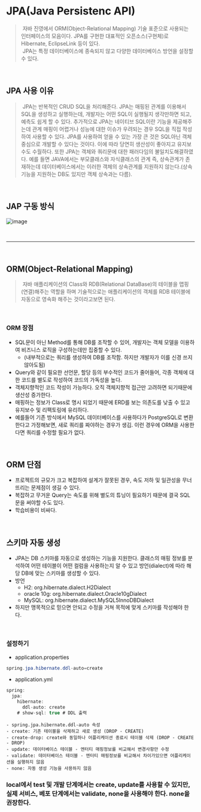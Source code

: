 # JPA(Java Persistenc API)
> &nbsp;자바 진영에서 ORM(Object-Relational Mapping) 기술 표준으로 사용되는 인터페이스의 모음이다.
> JPA를 구현한 대표적인 오픈소스(구현체)로 Hibernate, EclipseLink 등이 있다.<br>
> &nbsp;JPA는 특정 데이터베이스에 종속되지 않고 다양한 데이터베이스 방언을 설정할 수 있다.

<br>

## JPA 사용 이유
> &nbsp;JPA는 반복적인 CRUD SQL을 처리해준다. JPA는 매핑된 관계를 이용해서 SQL을 생성하고 실행하는데, 개발자는 어떤 SQL이 실행될지 생각만하면 되고, 예측도 쉽게 할 수 있다. 
> 추가적으로 JPA는 네이티브 SQL이란 기능을 제공해주는데 관계 매핑이 어렵거나 성능에 대한 이슈가 우려되는 경우 SQL을 직접 작성하여 사용할 수 있다.
> JPA를 사용하여 얻을 수 있는 가장 큰 것은 SQL아닌 객체 중심으로 개발할 수 있다는 것이다. 이에 따라 당연히 생산성이 좋아지고 유지보수도 수월하다. 
> 또한 JPA는 객체와 쿼리문에 대한 패러다임의 불일치도해결하였다. 예를 들면 JAVA에서는 부모클래스와 자식클래스의 관계 
> 즉, 상속관계가 존재하는데 데이터베이스에서는 이러한 객체의 상속관계를 지원하지 않는다.(상속 기능을 지원하는 DB도 있지만 객체 상속과는 다름). 

<br>

## JAP 구동 방식

![image](https://user-images.githubusercontent.com/74396651/197495190-79560de4-50f3-41ca-844c-e726468840b4.png)


<br>
<hr>
<br>

## ORM(Object-Relational Mapping)
> &nbsp;자바 애플리케이션의 Class와 RDB(Relational DataBase)의 테이블을 맵핑(연결)해주는 역할을 하며 기술적으로는 
> 애플리케이션의 객체를 RDB 테이블에 자동으로 영속화 해주는 것이라고보면 된다.<br>

<br>

### ORM 장점
- SQL문이 아닌 Method를 통해 DB를 조작할 수 있어, 개발자는 객체 모델을 이용하여 비즈니스 로직을 구성하는데만 집중할 수 있다.
   - (내부적으로는 쿼리를 생성하여 DB를 조작함. 하지만 개발자가 이를 신경 쓰지 않아도됨)
- Query와 같이 필요한 선언문, 할당 등의 부수적인 코드가 줄어들어, 각종 객체에 대한 코드를 별도로 작성하여 코드의 가독성을 높다.
- 객체지향적인 코드 작성이 가능하다. 오직 객체지향적 접근만 고려하면 되기때문에 생산성 증가한다.
- 매핑하는 정보가 Class로 명시 되었기 때문에 ERD를 보는 의존도를 낮출 수 있고 유지보수 및 리팩토링에 유리하다.
- 예를들어 기존 방식에서 MySQL 데이터베이스를 사용하다가 PostgreSQL로 변환한다고 가정해보면, 새로 쿼리를 짜야하는 경우가 생김. 이런 경우에 ORM을 사용한다면 쿼리를 수정할 필요가 없다.

<br>

## ORM 단점
- 프로젝트의 규모가 크고 복잡하여 설계가 잘못된 경우, 속도 저하 및 일관성을 무너뜨리는 문제점이 생길 수 있다.
- 복잡하고 무거운 Query는 속도를 위해 별도의 튜닝이 필요하기 때문에 결국 SQL문을 써야할 수도 있다.
- 학습비용이 비싸다.

<br>

## 스키마 자동 생성
- JPA는 DB 스키마를 자동으로 생성하는 기능을 지원한다. 클래스의 매핑 정보를 분석하여 어떤 테이블이 어떤 컬럼을 사용하는지 알 수 있고 방언(dialect)에 따라 해당 DB에 맞는 스키마를 생성할 수 있다.
- 방언
    - H2: org.hibernate.dialect.H2Dialect
    - oracle 10g: org.hibernate.dialect.Oracle10gDialect
    - MySQL: org.hibernate.dialect.MySQL5InnoDBDialect
- 하지만 맹목적으로 믿으면 안되고 수정을 거쳐 목적에 맞게 스키마를 작성해야 한다.

<br>

### 설정하기
- application.properties
```java
spring.jpa.hibernate.ddl-auto=create
```

- application.yml
```java
spring:
  jpa:
    hibernate:
      ddl-auto: create
    # show-sql: true # DDL 출력
```
    - spring.jpa.hibernate.ddl-auto 속성
    - create: 기존 테이블을 삭제하고 새로 생성 (DROP - CREATE)
    - create-drop: create와 동일하나 어플리케이션 종료시 테이블 삭제 (DROP - CREATE - DROP)
    - update: 데이터베이스 테이블 - 엔터티 매핑정보를 비교해서 변경사항만 수정
    - validate: 데이터베이스 테이블 - 엔터티 매핑정보를 비교해서 차이가있으면 어플리케이션을 실행하지 않음
    - none: 자동 생성 기능을 사용하지 않음
    
### local에서 test 및 개발 단계에서는 create, update를 사용할 수 있지만, 실제 서비스, 베포 단계에서는 validate, none을 사용해야 한다. none을 권장한다.
